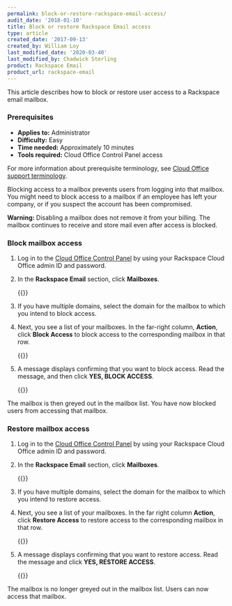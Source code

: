 ```yaml
---
permalink: block-or-restore-rackspace-email-access/
audit_date: '2018-01-10'
title: Block or restore Rackspace Email access
type: article
created_date: '2017-09-13'
created_by: William Loy
last_modified_date: '2020-03-40'
last_modified_by: Chadwick Sterling
product: Rackspace Email
product_url: rackspace-email
---
```


This article describes how to block or restore user access to a Rackspace email mailbox.

### Prerequisites

- **Applies to:** Administrator
- **Difficulty:** Easy
- **Time needed:** Approximately 10 minutes
- **Tools required:** Cloud Office Control Panel access

For more information about prerequisite terminology, see [Cloud Office support terminology](/support/how-to/cloud-office-support-terminology).

Blocking access to a mailbox prevents users from logging into that mailbox. You might need to block access to a mailbox if an employee has left your company, or if you suspect the account has been compromised.

**Warning:** Disabling a mailbox does not remove it from your billing. The mailbox continues to receive and store mail even after access is blocked.

### Block mailbox access

1. Log in to the [Cloud Office Control Panel](https://cp.rackspace.com/Login.aspx?ReturnUrl=%2f "Cloud Office Control Panel") by using your Rackspace Cloud Office admin ID and password.
2. In the **Rackspace Email** section, click **Mailboxes**.

   {{<image src="add-mailbox-sc1.png" alt="" title="">}}

3. If you have multiple domains, select the domain for the mailbox to which you intend to block access.
4. Next, you see a list of your mailboxes. In the far-right column, **Action**, click **Block Access** to block access to the corresponding mailbox in that row.

   {{<image src="list_block_access.png" alt="" title="">}}

5. A message displays confirming that you want to block access. Read the message, and then click **YES, BLOCK ACCESS**.

   {{<image src="block_pop_up.png" alt="" title="">}}

The mailbox is then greyed out in the mailbox list. You have now blocked users from accessing that mailbox.

### Restore mailbox access

1. Log in to the [Cloud Office Control Panel](https://cp.rackspace.com/Login.aspx?ReturnUrl=%2f "Cloud Office Control Panel") by using your Rackspace Cloud Office admin ID and password.
2. In the **Rackspace Email** section, click **Mailboxes**.

   {{<image src="add-mailbox-sc1.png" alt="" title="">}}

3. If you have multiple domains, select the domain for the mailbox to which you intend to restore access.
4. Next, you see a list of your mailboxes. In the far right column **Action**, click **Restore Access** to restore access to the corresponding mailbox in that row.

    {{<image src="restore_access.png" alt="" title="">}}

5. A message displays confirming that you want to restore access. Read the message and click **YES, RESTORE ACCESS**.

    {{<image src="restore_pop_up.png" alt="" title="">}}

The mailbox is no longer greyed out in the mailbox list. Users can now access that mailbox.

